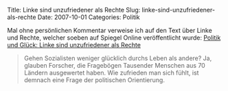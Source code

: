 Title: Linke sind unzufriedener als Rechte
Slug: linke-sind-unzufriedener-als-rechte
Date: 2007-10-01
Categories: Politik

Mal ohne persönlichen Kommentar verweise ich auf den Text über Linke und Rechte, welcher soeben auf Spiegel Online veröffentlicht wurde: [Politik und Glück: Linke sind unzufriedener als Rechte](http://www.spiegel.de/wissenschaft/mensch/0,1518,507558,00.html)

> Gehen Sozialisten weniger glücklich durchs Leben als andere? Ja, glauben Forscher, die Fragebögen Tausender Menschen aus 70 Ländern ausgewertet haben. Wie zufrieden man sich fühlt, ist demnach eine Frage der politischen Orientierung.
